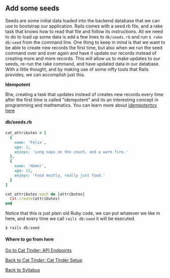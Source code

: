## Add some seeds
Seeds are some initial data loaded into the backend database that we can use to bootstrap our application. Rails comes with a seed.rb file, and a rake task that knows how to read that file and follow its instructions.  All we need to do to load up some data is add a few lines to ```db/seeds.rb``` and run ``` $ rake db:seed ``` from the command line.  One thing to keep in mind is that we want to be able to create new records the first time, but also when we run the seed command over and over again and have it update our records instead of creating more and more records.  This will allow us to make updates to our seeds, re-run the rake command, and have updated data in our database.  With a little thought, and by making use of some nifty tools that Rails provides, we can accomplish just this.

**Idempotent**

Btw, creating a task that updates instead of creates new records every time after the first time is called "idempotent" and its an interesting concept in programming and mathematics.  You can learn more about [idempotentcy here](http://whatis.techtarget.com/definition/idempotence)

#### db/seeds.rb
```ruby
cat_attributes = [
  {
    name: 'Felix',
    age: 2,
    enjoys: 'Long naps on the couch, and a warm fire.'
  },
  {
    name: 'Homer',
    age: 12,
    enjoys: 'Food mostly, really just food.'
  }
]

cat_attributes.each do |attributes|
  Cat.create(attributes)
end
```
Notice that this is just plain old Ruby code, we can put whatever we like in here, and every time we call ```rails db:seed``` it will be executed.

```
$ rails db:seed
```

#### Where to go from here

[Go to Cat Tinder: API Endpoints](./03cat_tinder_API_Endpoints.md)

[Back to Cat Tinder: Cat Tinder Setup](./01cat_tinder_setup.md)

[Back to Syllabus](../../README.md)
